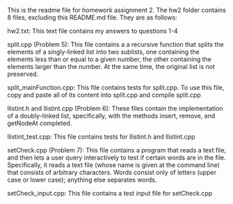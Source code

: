 This is the readme file for homework assignment 2.
The hw2 folder contains 8 files, excluding this README.md file. They are as follows:

hw2.txt: This text file contains my answers to questions 1-4

split.cpp (Problem 5): This file contains a a recursive function that splits the elements of a singly-linked list into two sublists, one containing the elements less than or equal to a given number, the other containing the elements larger than the number. At the same time, the original list is not preserved.

split_mainFunction.cpp: This file contains tests for split.cpp. To use this file, copy and paste all of its content into split.cpp and compile split.cpp

llistint.h and llistint.cpp (Problem 6): These files contain the implementation of a doubly-linked list, specifically, with the methods insert, remove, and getNodeAt completed.

llistint_test.cpp: This file contains tests for llistint.h and llistint.cpp

setCheck.cpp (Problem 7): This file contains a program that reads a text file, and then lets a user query interactively to test if certain words are in the file. Specifically, it reads a text file (whose name is given at the command line) that consists of arbitrary characters. Words consist only of letters (upper case or lower case); anything else separates words.

setCheck_input.cpp: This file contains a test input file for setCheck.cpp
